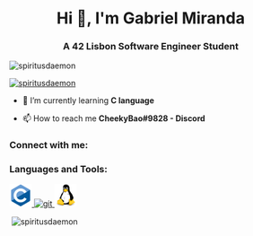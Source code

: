 <h1 align="center">Hi 👋, I'm Gabriel Miranda</h1>
<h3 align="center">A 42 Lisbon Software Engineer Student</h3>

<p align="left"> <img src="https://komarev.com/ghpvc/?username=spiritusdaemon&label=Profile%20views&color=0e75b6&style=flat" alt="spiritusdaemon" /> </p>

<p align="left"> <a href="https://github.com/ryo-ma/github-profile-trophy"><img src="https://github-profile-trophy.vercel.app/?username=spiritusdaemon" alt="spiritusdaemon" /></a> </p>

- 🌱 I’m currently learning **C language**

- 📫 How to reach me **CheekyBao#9828 - Discord**

<h3 align="left">Connect with me:</h3>
<p align="left">
</p>

<h3 align="left">Languages and Tools:</h3>
<p align="left"> <a href="https://www.cprogramming.com/" target="_blank" rel="noreferrer"> <img src="https://raw.githubusercontent.com/devicons/devicon/master/icons/c/c-original.svg" alt="c" width="40" height="40"/> </a> <a href="https://git-scm.com/" target="_blank" rel="noreferrer"> <img src="https://www.vectorlogo.zone/logos/git-scm/git-scm-icon.svg" alt="git" width="40" height="40"/> </a> <a href="https://www.linux.org/" target="_blank" rel="noreferrer"> <img src="https://raw.githubusercontent.com/devicons/devicon/master/icons/linux/linux-original.svg" alt="linux" width="40" height="40"/> </a> </p>

<p>&nbsp;<img align="center" src="https://github-readme-stats.vercel.app/api?username=spiritusdaemon&show_icons=true&theme=dracula&locale=en" alt="spiritusdaemon" /></p>
